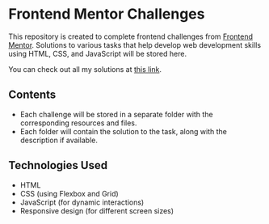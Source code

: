 # Frontend Mentor Challenges

This repository is created to complete frontend challenges from [Frontend Mentor](https://www.frontendmentor.io/). Solutions to various tasks that help develop web development skills using HTML, CSS, and JavaScript will be stored here.

You can check out all my solutions at [this link](https://artkruzhkov.github.io/FrontendMentor/).

## Contents

- Each challenge will be stored in a separate folder with the corresponding resources and files.
- Each folder will contain the solution to the task, along with the description if available.

## Technologies Used

- HTML
- CSS (using Flexbox and Grid)
- JavaScript (for dynamic interactions)
- Responsive design (for different screen sizes)
